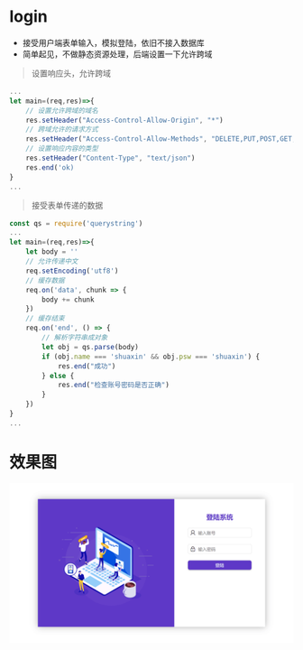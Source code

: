 # login
- 接受用户端表单输入，模拟登陆，依旧不接入数据库
- 简单起见，不做静态资源处理，后端设置一下允许跨域

>设置响应头，允许跨域
```js
...
let main=(req,res)=>{
    // 设置允许跨域的域名
    res.setHeader("Access-Control-Allow-Origin", "*")
    // 跨域允许的请求方式
    res.setHeader("Access-Control-Allow-Methods", "DELETE,PUT,POST,GET,OPTIONS")
    // 设置响应内容的类型
    res.setHeader("Content-Type", "text/json")
    res.end('ok)
}
...
```
>接受表单传递的数据
```js
const qs = require('querystring')
...
let main=(req,res)=>{
    let body = ''
    // 允许传递中文
    req.setEncoding('utf8')
    // 缓存数据
    req.on('data', chunk => {
        body += chunk
    })
    // 缓存结束
    req.on('end', () => {
        // 解析字符串成对象
        let obj = qs.parse(body)
        if (obj.name === 'shuaxin' && obj.psw === 'shuaxin') {
            res.end("成功")
        } else {
            res.end("检查账号密码是否正确")
        }
    })
}
...
```

# 效果图
![效果图](./img/one.png)